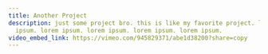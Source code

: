 ```yaml
---
title: Another Project
description: just some project bro. this is like my favorite project. lorem
  ipsum. lorem ipsum. lorem ipsum. lorem ipsum. lorem ipsum.
video_embed_link: https://vimeo.com/945829371/abe1d38200?share=copy
---
```


